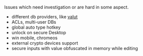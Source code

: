 Issues which need investigation or are hard in some aspect.

- different db providers, like [valut](vaultproject.io)
- ACLs, multi-user DBs
- global auto type hotkey
- unlock on secure Desktop
- win mobile, chromeos
- external crypto devices support
- secure inputs with value obfuscated in memory while editing